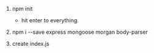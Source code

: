 

1.  npm init
	- hit enter to everything.

2. npm i --save express mongoose morgan body-parser
3. create index.js